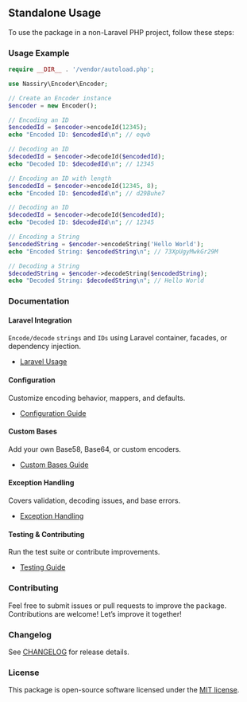 ## Standalone Usage

To use the package in a non-Laravel PHP project, follow these steps:

### Usage Example
```php
require __DIR__ . '/vendor/autoload.php';

use Nassiry\Encoder\Encoder;

// Create an Encoder instance
$encoder = new Encoder();

// Encoding an ID
$encodedId = $encoder->encodeId(12345);
echo "Encoded ID: $encodedId\n"; // eqwb

// Decoding an ID
$decodedId = $encoder->decodeId($encodedId);
echo "Decoded ID: $decodedId\n"; // 12345

// Encoding an ID with length
$encodedId = $encoder->encodeId(12345, 8); 
echo "Encoded ID: $encodedId\n"; // d29Buhe7

// Decoding an ID
$decodedId = $encoder->decodeId($encodedId);
echo "Decoded ID: $decodedId\n"; // 12345

// Encoding a String
$encodedString = $encoder->encodeString('Hello World');
echo "Encoded String: $encodedString\n"; // 73XpUgyMwkGr29M

// Decoding a String
$decodedString = $encoder->decodeString($encodedString);
echo "Decoded String: $decodedString\n"; // Hello World
```

### Documentation

#### Laravel Integration

`Encode/decode` `strings` and `IDs` using Laravel container, facades, or dependency injection.

- [Laravel Usage](laravel.md)

#### Configuration
Customize encoding behavior, mappers, and defaults.

- [Configuration Guide](configuration.md)

#### Custom Bases
Add your own Base58, Base64, or custom encoders.
- [Custom Bases Guide](custom-bases.md)

#### Exception Handling
Covers validation, decoding issues, and base errors.

- [Exception Handling](exceptions.md)

#### Testing & Contributing
Run the test suite or contribute improvements.

- [Testing Guide](testing.md)


### Contributing
Feel free to submit issues or pull requests to improve the package. Contributions are welcome! Let’s improve it together!

### Changelog

See [CHANGELOG](../CHANGELOG.md) for release details.

### License
This package is open-source software licensed under the [MIT license](../LICENSE).
